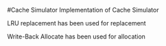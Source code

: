 #Cache Simulator
Implementation of Cache Simulator

LRU replacement has been used for replacement 

Write-Back Allocate has been used for allocation
